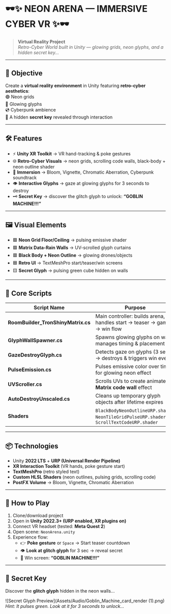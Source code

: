 # 🕶️✨ NEON ARENA — IMMERSIVE CYBER VR ✨🕶️

> **Virtual Reality Project**  
> *Retro-Cyber World built in Unity — glowing grids, neon glyphs, and a hidden secret key...*  

---

## 🎯 Objective
Create a **virtual reality environment** in Unity featuring **retro-cyber aesthetics**:  
🟣 Neon grids  
💠 Glowing glyphs  
💿 Cyberpunk ambience  
👾 A hidden **secret key** revealed through interaction  

---

## 🛠 Features
- ⚡ **Unity XR Toolkit** → VR hand-tracking & poke gestures  
- 🌐 **Retro-Cyber Visuals** → neon grids, scrolling code walls, black-body + neon outline shader  
- 🔮 **Immersion** → Bloom, Vignette, Chromatic Aberration, Cyberpunk soundtrack  
- 👁 **Interactive Glyphs** → gaze at glowing glyphs for 3 seconds to destroy  
- 🗝 **Secret Key** → discover the glitch glyph to unlock: **“GOBLIN MACHINE!!!”**  

---

## 🖼 Visual Elements
- 🟩 **Neon Grid Floor/Ceiling** → pulsing emissive shader  
- 🟪 **Matrix Data-Rain Walls** → UV-scrolled glyph curtains  
- 🟥 **Black Body + Neon Outline** → glowing drones/objects  
- 🟦 **Retro UI** → TextMeshPro start/teaser/win screens  
- 🟨 **Secret Glyph** → pulsing green cube hidden on walls  

---

## 📜 Core Scripts

| Script Name                | Purpose                                                                 |
|-----------------------------|-------------------------------------------------------------------------|
| **RoomBuilder_TronShinyMatrix.cs** | Main controller: builds arena, handles start → teaser → game → win flow |
| **GlyphWallSpawner.cs**     | Spawns glowing glyphs on walls, manages timing & placement              |
| **GazeDestroyGlyph.cs**     | Detects gaze on glyphs (3 sec) → destroys & triggers win event          |
| **PulseEmission.cs**        | Pulses emissive color over time for glowing neon effect                 |
| **UVScroller.cs**           | Scrolls UVs to create animated **Matrix code wall** effect              |
| **AutoDestroyUnscaled.cs**  | Cleans up temporary glyph objects after lifetime expires                 |
| **Shaders**                 | `BlackBodyNeonOutlineURP.shader`, `NeonTileGridPulseURP.shader`, `ScrollTextCodeURP.shader` |

---

## 📦 Technologies
- Unity **2022 LTS** + **URP (Universal Render Pipeline)**  
- **XR Interaction Toolkit** (VR hands, poke gesture start)  
- **TextMeshPro** (retro styled text)  
- **Custom HLSL Shaders** (neon outlines, pulsing grids, scrolling code)  
- **PostFX Volume** → Bloom, Vignette, Chromatic Aberration  

---

## 🚀 How to Play
1. Clone/download project  
2. Open in **Unity 2022.3+ (URP enabled, XR plugins on)**  
3. Connect VR headset (tested: **Meta Quest 2**)  
4. Open scene: `NeonArena.unity`  
5. Experience flow:  
   - 👉 **Poke gesture** or `Space` → Start teaser countdown  
   - 👁 **Look at glitch glyph** for 3 sec → reveal secret  
   - 🎉 Win screen: **“GOBLIN MACHINE!!!”**  

---

## 🔑 Secret Key  

Discover the **glitch glyph** hidden in the neon walls...  

![Secret Glyph Preview](Assets/Audio/Goblin_Machine_card_render (1).png)  
*Hint: It pulses green. Look at it for 3 seconds to unlock...*  
